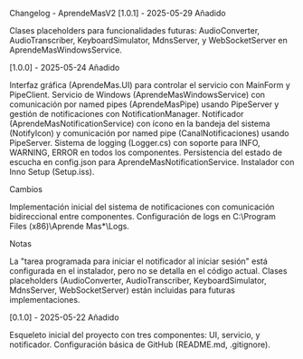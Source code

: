 Changelog - AprendeMasV2
[1.0.1] - 2025-05-29
Añadido

Clases placeholders para funcionalidades futuras: AudioConverter, AudioTranscriber, KeyboardSimulator, MdnsServer, y WebSocketServer en AprendeMasWindowsService.

[1.0.0] - 2025-05-24
Añadido

Interfaz gráfica (AprendeMas.UI) para controlar el servicio con MainForm y PipeClient.
Servicio de Windows (AprendeMasWindowsService) con comunicación por named pipes (AprendeMasPipe) usando PipeServer y gestión de notificaciones con NotificationManager.
Notificador (AprendeMasNotificationService) con ícono en la bandeja del sistema (NotifyIcon) y comunicación por named pipe (CanalNotificaciones) usando PipeServer.
Sistema de logging (Logger.cs) con soporte para INFO, WARNING, ERROR en todos los componentes.
Persistencia del estado de escucha en config.json para AprendeMasNotificationService.
Instalador con Inno Setup (Setup.iss).

Cambios

Implementación inicial del sistema de notificaciones con comunicación bidireccional entre componentes.
Configuración de logs en C:\Program Files (x86)\Aprende Mas\*\Logs.

Notas

La "tarea programada para iniciar el notificador al iniciar sesión" está configurada en el instalador, pero no se detalla en el código actual.
Clases placeholders (AudioConverter, AudioTranscriber, KeyboardSimulator, MdnsServer, WebSocketServer) están incluidas para futuras implementaciones.

[0.1.0] - 2025-05-22
Añadido

Esqueleto inicial del proyecto con tres componentes: UI, servicio, y notificador.
Configuración básica de GitHub (README.md, .gitignore).

